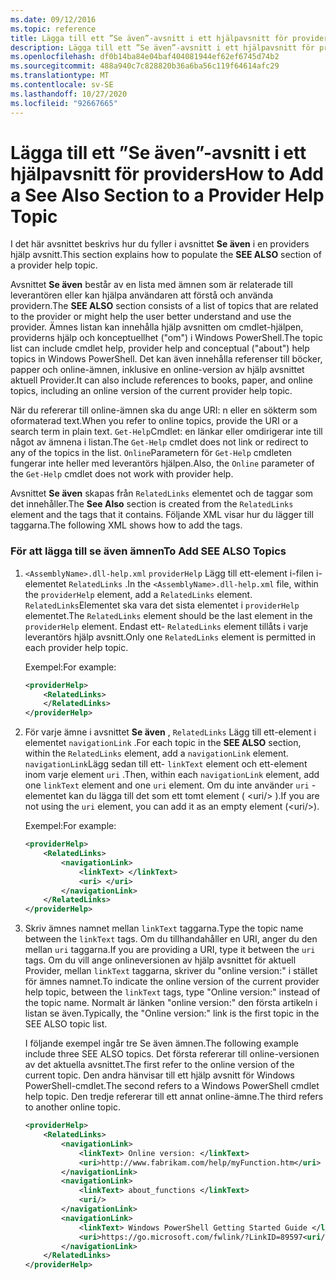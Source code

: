 ```yaml
---
ms.date: 09/12/2016
ms.topic: reference
title: Lägga till ett ”Se även”-avsnitt i ett hjälpavsnitt för providers
description: Lägga till ett ”Se även”-avsnitt i ett hjälpavsnitt för providers
ms.openlocfilehash: df0b14ba84e04baf404081944ef62ef6745d74b2
ms.sourcegitcommit: 488a940c7c828820b36a6ba56c119f64614afc29
ms.translationtype: MT
ms.contentlocale: sv-SE
ms.lasthandoff: 10/27/2020
ms.locfileid: "92667665"
---
```

# <a name="how-to-add-a-see-also-section-to-a-provider-help-topic"></a><span data-ttu-id="df137-103">Lägga till ett ”Se även”-avsnitt i ett hjälpavsnitt för providers</span><span class="sxs-lookup"><span data-stu-id="df137-103">How to Add a See Also Section to a Provider Help Topic</span></span>

<span data-ttu-id="df137-104">I det här avsnittet beskrivs hur du fyller i avsnittet **Se även** i en providers hjälp avsnitt.</span><span class="sxs-lookup"><span data-stu-id="df137-104">This section explains how to populate the **SEE ALSO** section of a provider help topic.</span></span>

<span data-ttu-id="df137-105">Avsnittet **Se även** består av en lista med ämnen som är relaterade till leverantören eller kan hjälpa användaren att förstå och använda providern.</span><span class="sxs-lookup"><span data-stu-id="df137-105">The **SEE ALSO** section consists of a list of topics that are related to the provider or might help the user better understand and use the provider.</span></span> <span data-ttu-id="df137-106">Ämnes listan kan innehålla hjälp avsnitten om cmdlet-hjälpen, providerns hjälp och konceptuellhet ("om") i Windows PowerShell.</span><span class="sxs-lookup"><span data-stu-id="df137-106">The topic list can include cmdlet help, provider help and conceptual ("about") help topics in Windows PowerShell.</span></span> <span data-ttu-id="df137-107">Det kan även innehålla referenser till böcker, papper och online-ämnen, inklusive en online-version av hjälp avsnittet aktuell Provider.</span><span class="sxs-lookup"><span data-stu-id="df137-107">It can also include references to books, paper, and online topics, including an online version of the current provider help topic.</span></span>

<span data-ttu-id="df137-108">När du refererar till online-ämnen ska du ange URI: n eller en sökterm som oformaterad text.</span><span class="sxs-lookup"><span data-stu-id="df137-108">When you refer to online topics, provide the URI or a search term in plain text.</span></span> <span data-ttu-id="df137-109">`Get-Help`Cmdlet: en länkar eller omdirigerar inte till något av ämnena i listan.</span><span class="sxs-lookup"><span data-stu-id="df137-109">The `Get-Help` cmdlet does not link or redirect to any of the topics in the list.</span></span> <span data-ttu-id="df137-110">`Online`Parametern för `Get-Help` cmdleten fungerar inte heller med leverantörs hjälpen.</span><span class="sxs-lookup"><span data-stu-id="df137-110">Also, the `Online` parameter of the `Get-Help` cmdlet does not work with provider help.</span></span>

<span data-ttu-id="df137-111">Avsnittet **Se även** skapas från `RelatedLinks` elementet och de taggar som det innehåller.</span><span class="sxs-lookup"><span data-stu-id="df137-111">The **See Also** section is created from the `RelatedLinks` element and the tags that it contains.</span></span>
<span data-ttu-id="df137-112">Följande XML visar hur du lägger till taggarna.</span><span class="sxs-lookup"><span data-stu-id="df137-112">The following XML shows how to add the tags.</span></span>

### <a name="to-add-see-also-topics"></a><span data-ttu-id="df137-113">För att lägga till se även ämnen</span><span class="sxs-lookup"><span data-stu-id="df137-113">To Add SEE ALSO Topics</span></span>

1. <span data-ttu-id="df137-114">`<AssemblyName>.dll-help.xml` `providerHelp` Lägg till ett-element i-filen i-elementet `RelatedLinks` .</span><span class="sxs-lookup"><span data-stu-id="df137-114">In the `<AssemblyName>.dll-help.xml` file, within the `providerHelp` element, add a `RelatedLinks` element.</span></span> <span data-ttu-id="df137-115">`RelatedLinks`Elementet ska vara det sista elementet i `providerHelp` elementet.</span><span class="sxs-lookup"><span data-stu-id="df137-115">The `RelatedLinks` element should be the last element in the `providerHelp` element.</span></span> <span data-ttu-id="df137-116">Endast ett- `RelatedLinks` element tillåts i varje leverantörs hjälp avsnitt.</span><span class="sxs-lookup"><span data-stu-id="df137-116">Only one `RelatedLinks` element is permitted in each provider help topic.</span></span>

   <span data-ttu-id="df137-117">Exempel:</span><span class="sxs-lookup"><span data-stu-id="df137-117">For example:</span></span>

    ```xml
    <providerHelp>
        <RelatedLinks>
        </RelatedLinks>
    </providerHelp>
    ```

1. <span data-ttu-id="df137-118">För varje ämne i avsnittet **Se även** , `RelatedLinks` Lägg till ett-element i elementet `navigationLink` .</span><span class="sxs-lookup"><span data-stu-id="df137-118">For each topic in the **SEE ALSO** section, within the `RelatedLinks` element, add a `navigationLink` element.</span></span> <span data-ttu-id="df137-119">`navigationLink`Lägg sedan till ett- `linkText` element och ett-element inom varje element `uri` .</span><span class="sxs-lookup"><span data-stu-id="df137-119">Then, within each `navigationLink` element, add one `linkText` element and one `uri` element.</span></span> <span data-ttu-id="df137-120">Om du inte använder `uri` -elementet kan du lägga till det som ett tomt element ( \<uri/> ).</span><span class="sxs-lookup"><span data-stu-id="df137-120">If you are not using the `uri` element, you can add it as an empty element (\<uri/>).</span></span>

   <span data-ttu-id="df137-121">Exempel:</span><span class="sxs-lookup"><span data-stu-id="df137-121">For example:</span></span>

    ```xml
    <providerHelp>
        <RelatedLinks>
            <navigationLink>
                <linkText> </linkText>
                <uri> </uri>
            </navigationLink>
        </RelatedLinks>
    </providerHelp>
    ```

1. <span data-ttu-id="df137-122">Skriv ämnes namnet mellan `linkText` taggarna.</span><span class="sxs-lookup"><span data-stu-id="df137-122">Type the topic name between the `linkText` tags.</span></span> <span data-ttu-id="df137-123">Om du tillhandahåller en URI, anger du den mellan `uri` taggarna.</span><span class="sxs-lookup"><span data-stu-id="df137-123">If you are providing a URI, type it between the `uri` tags.</span></span> <span data-ttu-id="df137-124">Om du vill ange onlineversionen av hjälp avsnittet för aktuell Provider, mellan `linkText` taggarna, skriver du "online version:" i stället för ämnes namnet.</span><span class="sxs-lookup"><span data-stu-id="df137-124">To indicate the online version of the current provider help topic, between the `linkText` tags, type "Online version:" instead of the topic name.</span></span> <span data-ttu-id="df137-125">Normalt är länken "online version:" den första artikeln i listan se även.</span><span class="sxs-lookup"><span data-stu-id="df137-125">Typically, the "Online version:" link is the first topic in the SEE ALSO topic list.</span></span>

   <span data-ttu-id="df137-126">I följande exempel ingår tre Se även ämnen.</span><span class="sxs-lookup"><span data-stu-id="df137-126">The following example include three SEE ALSO topics.</span></span> <span data-ttu-id="df137-127">Det första refererar till online-versionen av det aktuella avsnittet.</span><span class="sxs-lookup"><span data-stu-id="df137-127">The first refer to the online version of the current topic.</span></span> <span data-ttu-id="df137-128">Den andra hänvisar till ett hjälp avsnitt för Windows PowerShell-cmdlet.</span><span class="sxs-lookup"><span data-stu-id="df137-128">The second refers to a Windows PowerShell cmdlet help topic.</span></span> <span data-ttu-id="df137-129">Den tredje refererar till ett annat online-ämne.</span><span class="sxs-lookup"><span data-stu-id="df137-129">The third refers to another online topic.</span></span>

    ```xml
    <providerHelp>
        <RelatedLinks>
            <navigationLink>
                <linkText> Online version: </linkText>
                <uri>http://www.fabrikam.com/help/myFunction.htm</uri>
            </navigationLink>
            <navigationLink>
                <linkText> about_functions </linkText>
                <uri/>
            </navigationLink>
            <navigationLink>
                <linkText> Windows PowerShell Getting Started Guide </linkText>
                <uri>https://go.microsoft.com/fwlink/?LinkID=89597<uri/>
            </navigationLink>
        </RelatedLinks>
    </providerHelp>
    ```
